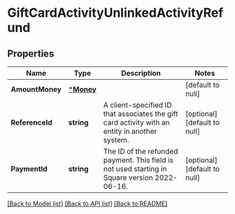 # GiftCardActivityUnlinkedActivityRefund

## Properties

 Name            | Type                   | Description                                                                                    | Notes                        
-----------------|------------------------|------------------------------------------------------------------------------------------------|------------------------------
 **AmountMoney** | [***Money**](Money.md) |                                                                                                | [default to null]            
 **ReferenceId** | **string**             | A client-specified ID that associates the gift card activity with an entity in another system. | [optional] [default to null] 
 **PaymentId**   | **string**             | The ID of the refunded payment. This field is not used starting in Square version 2022-06-16.  | [optional] [default to null] 

[[Back to Model list]](../README.md#documentation-for-models) [[Back to API list]](../README.md#documentation-for-api-endpoints) [[Back to README]](../README.md)


